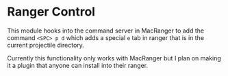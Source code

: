 # Ranger Control

This module hooks into the command server in MacRanger to add the command `<SPC> p d`
which adds a special `e` tab in ranger that is in the current projectile directory.

Currently this functionality only works with MacRanger but I plan on making it a plugin
that anyone can install into their ranger.
